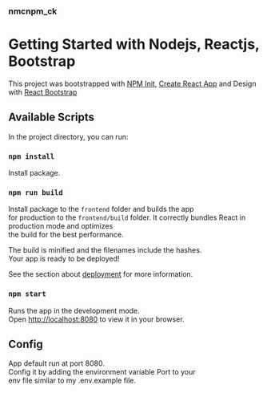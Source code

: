 ### nmcnpm_ck
# Getting Started with Nodejs, Reactjs, Bootstrap
This project was bootstrapped with [NPM Init](https://docs.npmjs.com/cli/v8/commands/npm-init), [Create React App](https://github.com/facebook/create-react-app) and Design with [React Bootstrap](https://react-bootstrap.github.io/)
## Available Scripts
In the project directory, you can run:
### `npm install`
Install package.
### `npm run build`
Install package to the `frontend` folder and builds the app \
for production to the `frontend/build` folder.
It correctly bundles React in production mode and optimizes \
the build for the best performance.

The build is minified and the filenames include the hashes.\
Your app is ready to be deployed!

See the section about [deployment](https://facebook.github.io/create-react-app/docs/deployment) for more information.
### `npm start`
Runs the app in the development mode.\
Open [http://localhost:8080](http://localhost:8080) to view it in your browser.

## Config
App default run at port 8080.\
Config it by adding the environment variable Port to your \
env file similar to my .env.example file.
